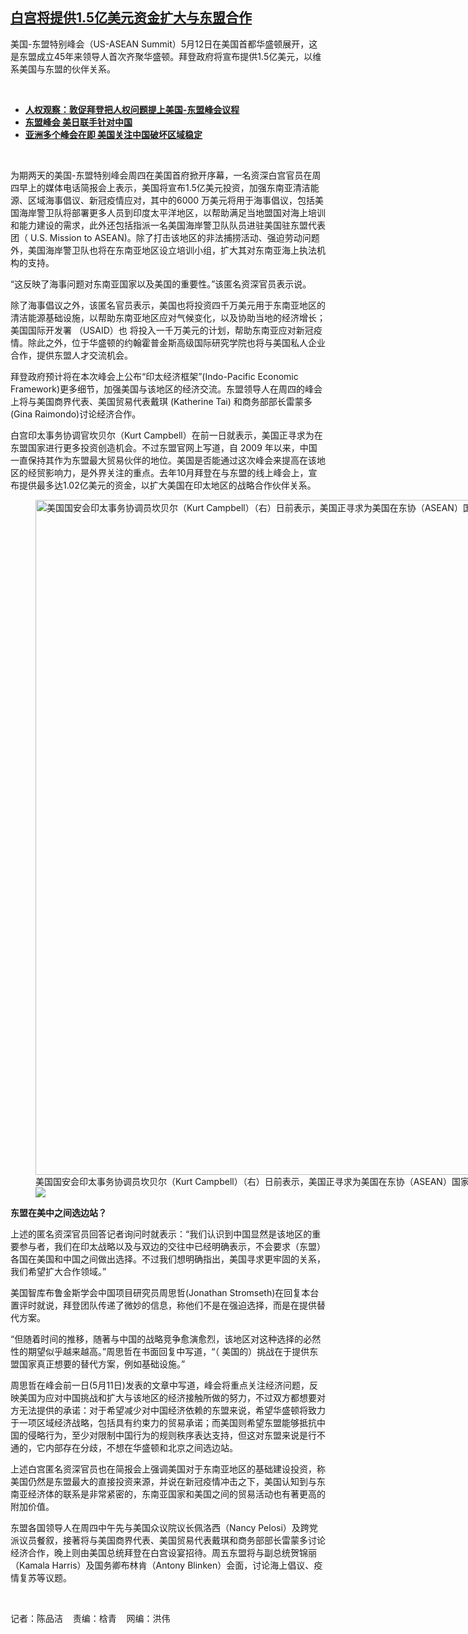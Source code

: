 <!--1652392108000-->
[白宫将提供1.5亿美元资金扩大与东盟合作](https://www.rfa.org/mandarin/yataibaodao/junshiwaijiao/cm-05122022104352.html)
------

<p>美国-东盟特别峰会（US-ASEAN Summit）5月12日在美国首都华盛顿展开，这是东盟成立45年来领导人首次齐聚华盛顿。拜登政府将宣布提供1.5亿美元，以维系美国与东盟的伙伴关系。</p><p><br/></p><ul><li><a href="https://www.rfa.org/mandarin/Xinwen/9-05112022141719.html"><strong>人权观察：敦促拜登把人权问题提上美国-东盟峰会议程</strong></a></li><li><strong><a href="https://www.rfa.org/mandarin/Xinwen/11-10272021142523.html">东盟峰会 美日联手针对中国</a></strong></li><li><strong><a href="https://www.rfa.org/mandarin/yataibaodao/junshiwaijiao/cm-11102020105557.html">亚洲多个峰会在即 美国关注中国破坏区域稳定</a></strong></li></ul><p><br/></p><p>为期两天的美国-东盟特别峰会周四在美国首府掀开序幕，一名资深白宫官员在周四早上的媒体电话简报会上表示，美国将宣布1.5亿美元投资，加强东南亚清洁能源、区域海事倡议、新冠疫情应对，其中的6000 万美元将用于海事倡议，包括美国海岸警卫队将部署更多人员到印度太平洋地区，以帮助满足当地盟国对海上培训和能力建设的需求，此外还包括指派一名美国海岸警卫队队员进驻美国驻东盟代表团（ U.S. Mission to ASEAN)。除了打击该地区的非法捕捞活动、强迫劳动问题外，美国海岸警卫队也将在东南亚地区设立培训小组，扩大其对东南亚海上执法机构的支持。</p><p>“这反映了海事问题对东南亚国家以及美国的重要性。”该匿名资深官员表示说。</p><p>除了海事倡议之外，该匿名官员表示，美国也将投资四千万美元用于东南亚地区的清洁能源基础设施，以帮助东南亚地区应对气候变化，以及协助当地的经济增长；美国国际开发署 （USAID）也 将投入一千万美元的计划，帮助东南亚应对新冠疫情。除此之外，位于华盛顿的约翰霍普金斯高级国际研究学院也将与美国私人企业合作，提供东盟人才交流机会。</p><p>拜登政府预计将在本次峰会上公布“印太经济框架”(Indo-Pacific Economic Framework)更多细节，加强美国与该地区的经济交流。东盟领导人在周四的峰会上将与美国商界代表、美国贸易代表戴琪 (Katherine Tai) 和商务部部长雷蒙多 (Gina Raimondo)讨论经济合作。 </p><p>白宫印太事务协调官坎贝尔（Kurt Campbell）在前一日就表示，美国正寻求为在东盟国家进行更多投资创造机会。不过东盟官网上写道，自 2009 年以来，中国一直保持其作为东盟最大贸易伙伴的地位。美国是否能通过这次峰会来提高在该地区的经贸影响力，是外界关注的重点。去年10月拜登在与东盟的线上峰会上，宣布提供最多达1.02亿美元的资金，以扩大美国在印太地区的战略合作伙伴关系。</p><p><figure class="image-richtext image-inline captioned" style="width:1920px;"><img alt="美国国安会印太事务协调员坎贝尔（Kurt Campbell）（右）日前表示，美国正寻求为美国在东协（ASEAN）国家进行更多投资创造机会。（视频截图）" height="1080" src="https://www.rfa.org/mandarin/yataibaodao/junshiwaijiao/cm-05122022104352.html/cm0512a.jpg/@@images/d202497b-98ab-4910-8ac6-18b1791af118.png" title="cm0512a.jpg" width="1920"/><figcaption class="image-caption">美国国安会印太事务协调员坎贝尔（Kurt Campbell）（右）日前表示，美国正寻求为美国在东协（ASEAN）国家进行更多投资创造机会。（视频截图）</figcaption><small></small><div id="zoomattribute"><a data-caption="美国国安会印太事务协调员坎贝尔（Kurt Campbell）（右）日前表示，美国正寻求为美国在东协（ASEAN）国家进行更多投资创造机会。（视频截图）" data-fancybox="" href="https://www.rfa.org/mandarin/yataibaodao/junshiwaijiao/cm-05122022104352.html/cm0512a.jpg" id="single_image" title="美国国安会印太事务协调员坎贝尔（Kurt Campbell）（右）日前表示，美国正寻求为美国在东协（ASEAN）国家进行更多投资创造机会。（视频截图）"><img src="/++plone++rfa-resources/img/icon-zoom.png"/></a></div></figure></p><p><strong>东盟在美中之间选边站？</strong></p><p>上述的匿名资深官员回答记者询问时就表示：“我们认识到中国显然是该地区的重要参与者，我们在印太战略以及与双边的交往中已经明确表示，不会要求（东盟）各国在美国和中国之间做出选择。不过我们想明确指出，美国寻求更牢固的关系，我们希望扩大合作领域。”</p><p>美国智库布鲁金斯学会中国项目研究员周思哲(Jonathan Stromseth)在回复本台置评时就说，拜登团队传递了微妙的信息，称他们不是在强迫选择，而是在提供替代方案。</p><p>“但随着时间的推移，随著与中国的战略竞争愈演愈烈，该地区对这种选择的必然性的期望似乎越来越高。”周思哲在书面回复中写道，“（ 美国的）挑战在于提供东盟国家真正想要的替代方案，例如基础设施。”</p><p>周思哲在峰会前一日(5月11日)发表的文章中写道，峰会将重点关注经济问题，反映美国为应对中国挑战和扩大与该地区的经济接触所做的努力，不过双方都想要对方无法提供的承诺：对于希望减少对中国经济依赖的东盟来说，希望华盛顿将致力于一项区域经济战略，包括具有约束力的贸易承诺；而美国则希望东盟能够抵抗中国的侵略行为，至少对限制中国行为的规则秩序表达支持，但这对东盟来说是行不通的，它内部存在分歧，不想在华盛顿和北京之间选边站。</p><p>上述白宫匿名资深官员也在简报会上强调美国对于东南亚地区的基础建设投资，称美国仍然是东盟最大的直接投资来源，并说在新冠疫情冲击之下，美国认知到与东南亚经济体的联系是非常紧密的，东南亚国家和美国之间的贸易活动也有著更高的附加价值。</p><p>东盟各国领导人在周四中午先与美国众议院议长佩洛西（Nancy Pelosi）及跨党派议员餐叙，接著将与美国商界代表、美国贸易代表戴琪和商务部部长雷蒙多讨论经济合作，晚上则由美国总统拜登在白宫设宴招待。周五东盟将与副总统贺锦丽（Kamala Harris）及国务卿布林肯（Antony Blinken）会面，讨论海上倡议、疫情复苏等议题。</p><p><br/></p><p>记者：陈品洁    责编：梒青    网编：洪伟</p>
